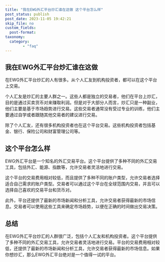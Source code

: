 ```yaml
---
title: "我在EWG外汇平台炒汇谁在这做 这个平台怎么样"
post_status: publish
post_date: 2023-11-05 19:42:21
skip_file: no
custom_fields: 
  post-format: 
taxonomy:
  category:
        - "faq"
---
```


## 我在EWG外汇平台炒汇谁在这做

在EWG外汇平台炒汇的人有很多。从个人汇友到机构投资者，都可以在这个平台上交易。

个人汇友是炒汇的主要人群之一。这些人都是独立的交易者，他们在平台上炒汇，目的是通过买卖货币对来赚取利润。但是对于大部分人而言，炒汇只是一种副业，他们主要是基于市场趋势进行交易。这些交易者通常没有受过专业的训练，他们主要通过自学或者跟随其他交易者的建议进行交易。

除了个人汇友，还有很多机构投资者也在这个平台交易。这些机构投资者包括基金、银行、保险公司和财富管理公司等。

## 这个平台怎么样

EWG外汇平台是一个知名的外汇交易平台。这个平台提供了多种不同的外汇交易工具，包括外汇、能源、指数等，允许交易者灵活地进行交易。

这个平台的交易费用相对较低，而且提供了多种不同的账户类型，允许交易者选择适合自己需求的账户类型。交易者可以通过这个平台在全球范围内交易，并且可以选择自己喜欢的交易平台和货币对。

此外，平台还提供了最新的市场新闻和分析工具，允许交易者获得最新的市场信息。交易者可以使用这些工具来确定市场趋势，以便在正确的时间做出交易决策。

## 总结

在EWG外汇平台炒汇的人群很广泛，包括个人汇友和机构投资者。这个平台提供了多种不同的外汇交易工具，允许交易者灵活地进行交易。平台的交易费用相对较低，还提供了最新的市场新闻和分析工具，允许交易者获得最新的市场信息。如果你想炒汇，那么EWG外汇平台绝对是一个值得一试的平台。
